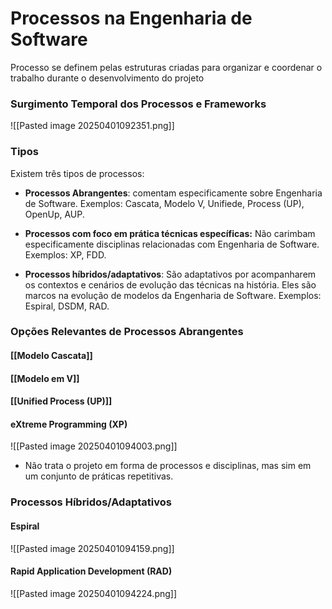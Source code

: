 # Processos na Engenharia de Software

Processo se definem pelas estruturas criadas para organizar e coordenar o trabalho durante o desenvolvimento do projeto

### Surgimento Temporal dos Processos e Frameworks

![[Pasted image 20250401092351.png]]
### Tipos

Existem três tipos de processos:

- **Processos Abrangentes**: comentam especificamente sobre Engenharia de Software. Exemplos: Cascata, Modelo V, Unifiede, Process (UP), OpenUp, AUP.

- **Processos com foco em prática técnicas específicas:** Não carimbam especificamente disciplinas relacionadas com Engenharia de Software. Exemplos: XP, FDD.

- **Processos híbridos/adaptativos**: São adaptativos por acompanharem os contextos e cenários de evolução das técnicas na história. Eles são marcos na evolução de modelos da Engenharia de Software. Exemplos: Espiral, DSDM, RAD.
### Opções Relevantes de Processos Abrangentes

#### [[Modelo Cascata]]
#### [[Modelo em V]]
#### [[Unified Process (UP)]] 

#### eXtreme Programming (XP)

![[Pasted image 20250401094003.png]]

- Não trata o projeto em forma de processos e disciplinas, mas sim em um conjunto de práticas repetitivas.

### Processos Híbridos/Adaptativos

#### Espiral

![[Pasted image 20250401094159.png]]

#### Rapid Application Development (RAD)

![[Pasted image 20250401094224.png]]

 
